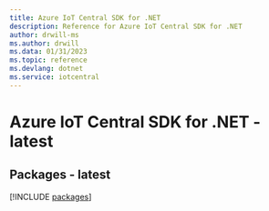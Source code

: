 ```yaml
---
title: Azure IoT Central SDK for .NET
description: Reference for Azure IoT Central SDK for .NET
author: drwill-ms
ms.author: drwill
ms.data: 01/31/2023
ms.topic: reference
ms.devlang: dotnet
ms.service: iotcentral
---
```

# Azure IoT Central SDK for .NET - latest
## Packages - latest
[!INCLUDE [packages](iot-central-index.md)]